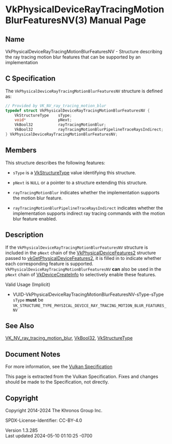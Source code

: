 # VkPhysicalDeviceRayTracingMotionBlurFeaturesNV(3) Manual Page

## Name

VkPhysicalDeviceRayTracingMotionBlurFeaturesNV - Structure describing
the ray tracing motion blur features that can be supported by an
implementation



## <a href="#_c_specification" class="anchor"></a>C Specification

The `VkPhysicalDeviceRayTracingMotionBlurFeaturesNV` structure is
defined as:

``` c
// Provided by VK_NV_ray_tracing_motion_blur
typedef struct VkPhysicalDeviceRayTracingMotionBlurFeaturesNV {
    VkStructureType    sType;
    void*              pNext;
    VkBool32           rayTracingMotionBlur;
    VkBool32           rayTracingMotionBlurPipelineTraceRaysIndirect;
} VkPhysicalDeviceRayTracingMotionBlurFeaturesNV;
```

## <a href="#_members" class="anchor"></a>Members

This structure describes the following features:

- `sType` is a [VkStructureType](https://registry.khronos.org/vulkan/specs/1.3-extensions/man/html/VkStructureType.html) value identifying
  this structure.

- `pNext` is `NULL` or a pointer to a structure extending this
  structure.

- <span id="features-rayTracingMotionBlur"></span>
  `rayTracingMotionBlur` indicates whether the implementation supports
  the motion blur feature.

- <span id="features-rayTracingMotionBlurPipelineTraceRaysIndirect"></span>
  `rayTracingMotionBlurPipelineTraceRaysIndirect` indicates whether the
  implementation supports indirect ray tracing commands with the motion
  blur feature enabled.

## <a href="#_description" class="anchor"></a>Description

If the `VkPhysicalDeviceRayTracingMotionBlurFeaturesNV` structure is
included in the `pNext` chain of the
[VkPhysicalDeviceFeatures2](https://registry.khronos.org/vulkan/specs/1.3-extensions/man/html/VkPhysicalDeviceFeatures2.html) structure
passed to
[vkGetPhysicalDeviceFeatures2](https://registry.khronos.org/vulkan/specs/1.3-extensions/man/html/vkGetPhysicalDeviceFeatures2.html), it is
filled in to indicate whether each corresponding feature is supported.
`VkPhysicalDeviceRayTracingMotionBlurFeaturesNV` **can** also be used in
the `pNext` chain of [VkDeviceCreateInfo](https://registry.khronos.org/vulkan/specs/1.3-extensions/man/html/VkDeviceCreateInfo.html) to
selectively enable these features.

Valid Usage (Implicit)

- <a
  href="#VUID-VkPhysicalDeviceRayTracingMotionBlurFeaturesNV-sType-sType"
  id="VUID-VkPhysicalDeviceRayTracingMotionBlurFeaturesNV-sType-sType"></a>
  VUID-VkPhysicalDeviceRayTracingMotionBlurFeaturesNV-sType-sType  
  `sType` **must** be
  `VK_STRUCTURE_TYPE_PHYSICAL_DEVICE_RAY_TRACING_MOTION_BLUR_FEATURES_NV`

## <a href="#_see_also" class="anchor"></a>See Also

[VK_NV_ray_tracing_motion_blur](https://registry.khronos.org/vulkan/specs/1.3-extensions/man/html/VK_NV_ray_tracing_motion_blur.html),
[VkBool32](https://registry.khronos.org/vulkan/specs/1.3-extensions/man/html/VkBool32.html), [VkStructureType](https://registry.khronos.org/vulkan/specs/1.3-extensions/man/html/VkStructureType.html)

## <a href="#_document_notes" class="anchor"></a>Document Notes

For more information, see the <a
href="https://registry.khronos.org/vulkan/specs/1.3-extensions/html/vkspec.html#VkPhysicalDeviceRayTracingMotionBlurFeaturesNV"
target="_blank" rel="noopener">Vulkan Specification</a>

This page is extracted from the Vulkan Specification. Fixes and changes
should be made to the Specification, not directly.

## <a href="#_copyright" class="anchor"></a>Copyright

Copyright 2014-2024 The Khronos Group Inc.

SPDX-License-Identifier: CC-BY-4.0

Version 1.3.285  
Last updated 2024-05-10 01:10:25 -0700
